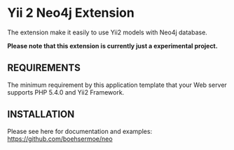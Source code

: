 Yii 2 Neo4j Extension
================================

The extension make it easily to use Yii2 models with Neo4j database.

**Please note that this extension is currently just a experimental project.**

REQUIREMENTS
------------

The minimum requirement by this application template that your Web server supports PHP 5.4.0 and Yii2 Framework.


INSTALLATION
------------

Please see here for documentation and examples: https://github.com/boehsermoe/neo